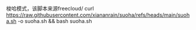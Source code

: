 梭哈模式，该脚本来源freecloud/
curl https://raw.githubusercontent.com/xiananrain/suoha/refs/heads/main/suoha.sh -o suoha.sh && bash suoha.sh
